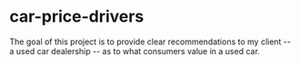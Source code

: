 # car-price-drivers
The goal of this project is to provide clear recommendations to my client -- a used car dealership -- as to what consumers value in a used car.
